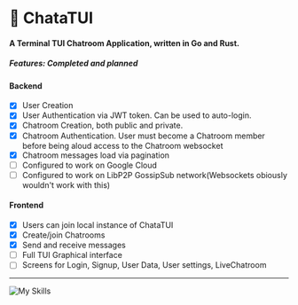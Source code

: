 # 🐀 ChataTUI


#### A Terminal TUI Chatroom Application, written in Go and Rust.

##### Features: Completed and planned
 #### Backend
- [x] User Creation
- [x] User Authentication via JWT token. Can be used to auto-login.
- [x] Chatroom Creation, both public and private.
- [x] Chatroom Authentication. User must become a Chatroom member before being aloud access to the  Chatroom websocket
- [x] Chatroom messages load via pagination
- [ ] Configured to work on Google Cloud
- [ ] Configured to work on LibP2P GossipSub network(Websockets obiously wouldn't work with this)

#### Frontend
- [x] Users can join local instance of ChataTUI
- [x] Create/join Chatrooms
- [x] Send and receive messages
- [ ] Full TUI Graphical interface
- [ ] Screens for Login, Signup, User Data, User settings, LiveChatroom

----
![My Skills](https://skillicons.dev/icons?i=rust,golang)
